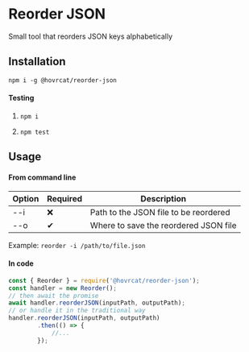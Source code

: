 # Reorder JSON
Small tool that reorders JSON keys alphabetically

## Installation
`npm i -g @hovrcat/reorder-json`

#### Testing
1. `
npm i
`

2. `
npm test
`


## Usage
#### From command line
| Option | Required | Description |
| --- | --- | --- |
| --i | ❌ | Path to the JSON file to be reordered |
| --o | ✔ | Where to save the reordered JSON file |

Example: `reorder -i /path/to/file.json`

#### In code
```javascript
const { Reorder } = require('@hovrcat/reorder-json');
const handler = new Reorder();
// then await the promise
await handler.reorderJSON(inputPath, outputPath);
// or handle it in the traditional way
handler.reorderJSON(inputPath, outputPath)
        .then(() => { 
            //... 
        });
```

